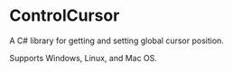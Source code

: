 # ControlCursor

A C# library for getting and setting global cursor position.

Supports Windows, Linux, and Mac OS.
